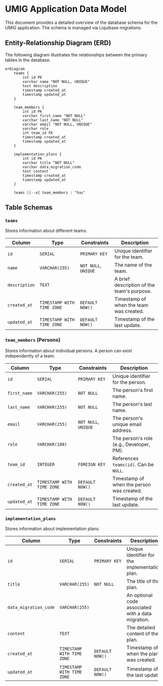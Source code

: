 # UMIG Application Data Model

This document provides a detailed overview of the database schema for the UMIG application. The schema is managed via Liquibase migrations.

## Entity-Relationship Diagram (ERD)

The following diagram illustrates the relationships between the primary tables in the database.

```mermaid
erDiagram
    teams {
        int id PK
        varchar name "NOT NULL, UNIQUE"
        text description
        timestamp created_at
        timestamp updated_at
    }

    team_members {
        int id PK
        varchar first_name "NOT NULL"
        varchar last_name "NOT NULL"
        varchar email "NOT NULL, UNIQUE"
        varchar role
        int team_id FK
        timestamp created_at
        timestamp updated_at
    }

    implementation_plans {
        int id PK
        varchar title "NOT NULL"
        varchar data_migration_code
        text content
        timestamp created_at
        timestamp updated_at
    }

    teams ||--o{ team_members : "has"
```

## Table Schemas

### `teams`

Stores information about different teams.

| Column      | Type                      | Constraints        | Description                               |
|-------------|---------------------------|--------------------|-------------------------------------------|
| `id`        | `SERIAL`                  | `PRIMARY KEY`      | Unique identifier for the team.           |
| `name`      | `VARCHAR(255)`            | `NOT NULL`, `UNIQUE` | The name of the team.                     |
| `description` | `TEXT`                    |                    | A brief description of the team's purpose.|
| `created_at`  | `TIMESTAMP WITH TIME ZONE`| `DEFAULT NOW()`    | Timestamp of when the team was created.   |
| `updated_at`  | `TIMESTAMP WITH TIME ZONE`| `DEFAULT NOW()`    | Timestamp of the last update.             |

### `team_members` (Persons)

Stores information about individual persons. A person can exist independently of a team.

| Column       | Type                      | Constraints        | Description                                        |
|--------------|---------------------------|--------------------|----------------------------------------------------|
| `id`         | `SERIAL`                  | `PRIMARY KEY`      | Unique identifier for the person.                  |
| `first_name` | `VARCHAR(255)`            | `NOT NULL`         | The person's first name.                           |
| `last_name`  | `VARCHAR(255)`            | `NOT NULL`         | The person's last name.                            |
| `email`      | `VARCHAR(255)`            | `NOT NULL`, `UNIQUE` | The person's unique email address.                 |
| `role`       | `VARCHAR(100)`            |                    | The person's role (e.g., Developer, PM).           |
| `team_id`    | `INTEGER`                 | `FOREIGN KEY`      | References `teams(id)`. Can be `NULL`.             |
| `created_at`   | `TIMESTAMP WITH TIME ZONE`| `DEFAULT NOW()`    | Timestamp of when the person was created.          |
| `updated_at`   | `TIMESTAMP WITH TIME ZONE`| `DEFAULT NOW()`    | Timestamp of the last update.                      |

### `implementation_plans`

Stores information about implementation plans.

| Column                | Type                      | Constraints   | Description                                           |
|-----------------------|---------------------------|---------------|-------------------------------------------------------|
| `id`                  | `SERIAL`                  | `PRIMARY KEY` | Unique identifier for the implementation plan.        |
| `title`               | `VARCHAR(255)`            | `NOT NULL`    | The title of the plan.                                |
| `data_migration_code` | `VARCHAR(255)`            |               | An optional code associated with a data migration.    |
| `content`             | `TEXT`                    |               | The detailed content of the plan.                     |
| `created_at`            | `TIMESTAMP WITH TIME ZONE`| `DEFAULT NOW()` | Timestamp of when the plan was created.               |
| `updated_at`            | `TIMESTAMP WITH TIME ZONE`| `DEFAULT NOW()` | Timestamp of the last update.                         |
